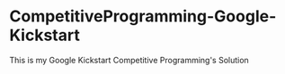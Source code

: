 # CompetitiveProgramming-Google-Kickstart
This is my Google Kickstart Competitive Programming's Solution
